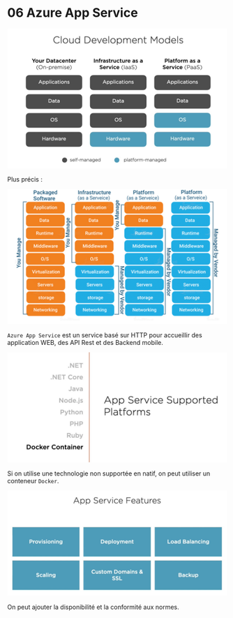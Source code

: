 # 06 Azure App Service

<img src="assets/Screenshot 2020-07-14 at 11.30.42.png" alt="Screenshot 2020-07-14 at 11.30.42" style="zoom:50%;" />

Plus précis :

<img src="assets/Screenshot 2020-07-14 at 11.32.26.png" alt="Screenshot 2020-07-14 at 11.32.26" style="zoom:50%;" />

`Azure App Service` est un service basé sur HTTP pour accueillir des application WEB, des API Rest et des Backend mobile.

<img src="assets/Screenshot 2020-07-14 at 11.35.44.png" alt="Screenshot 2020-07-14 at 11.35.44" style="zoom:50%;" />

Si on utilise une technologie non supportée en natif, on peut utiliser un conteneur `Docker`.

<img src="assets/Screenshot 2020-07-14 at 11.40.04.png" alt="Screenshot 2020-07-14 at 11.40.04" style="zoom:50%;" />

On peut ajouter la disponibilité et la conformité aux normes.